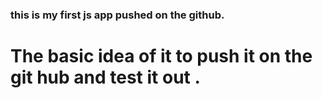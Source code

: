 ### this is my  first **js app** pushed on the github.

# The basic idea of it to push it on the git hub and test it out .